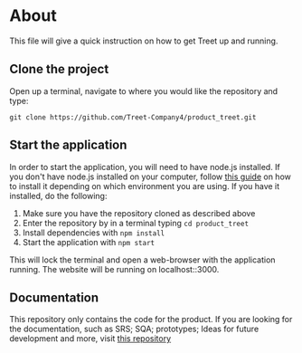 # About
This file will give a quick instruction on how to get Treet up and running. 

## Clone the project
Open up a terminal, navigate to where you would like the repository and type:

```git clone https://github.com/Treet-Company4/product_treet.git```

## Start the application
In order to start the application, you will need to have node.js installed. If you don't have node.js installed on your computer, follow [this guide](https://github.com/Treet-Company4/documentation_Treet/blob/main/Documentation/Manuals%20%26%20Set-up/development_Manuals_For%20R.Ö._manualv1.pdf) on how to install it depending on which environment you are using. If you have it installed, do the following:

1. Make sure you have the repository cloned as described above
2. Enter the repository by in a terminal typing ```cd product_treet```
3. Install dependencies with ```npm install```
4. Start the application with ```npm start```

This will lock the terminal and open a web-browser with the application running. The website will be running on localhost::3000.

## Documentation
This repository only contains the code for the product. If you are looking for the documentation, such as SRS; SQA; prototypes; Ideas for future development and more, visit [this repository](https://github.com/Treet-Company4/documentation_Treet)
 




